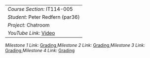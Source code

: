 <table><tr><td> <em>Course Section: </em> IT114-005</td></tr>
<tr><td> <em>Student: </em> Peter Redfern (par36)</td></tr>
<tr><td> <em>Project: </em>Chatroom</td></tr>
<tr><td> <em>YouTube Link: </em> <a rel="noreferrer noopener" href="https://youtu.be/978DqTLKyPY?feature=shared"_blank">Video </a></td></tr></table>

<tr><td> <em>Milestone 1 Link: </em> <a rel="noreferrer noopener" href="https://github.com/PeterRedfern/par36-it114-005/blob/main/Project/milestone1.md"_blank">Grading </a></td></tr></table>

<tr><td> <em>Milestone 2 Link: </em> <a rel="noreferrer noopener" href="https://github.com/PeterRedfern/par36-it114-005/blob/main/Project/Milestone2.md"_blank">Grading </a></td></tr></table>

<tr><td> <em>Milestone 3 Link: </em> <a rel="noreferrer noopener" href="https://github.com/PeterRedfern/par36-it114-005/blob/main/Project/Milestone3.md"_blank">Grading </a></td></tr></table>

<tr><td> <em>Milestone 4 Link: </em> <a rel="noreferrer noopener" href="https://github.com/PeterRedfern/par36-it114-005/blob/Milestone4/Project/Milestone4.md"_blank">Grading </a></td></tr></table>
